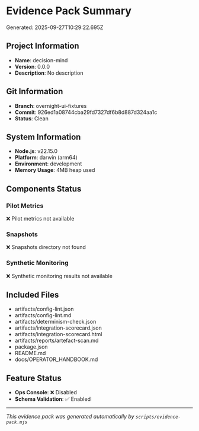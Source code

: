 # Evidence Pack Summary

Generated: 2025-09-27T10:29:22.695Z

## Project Information

- **Name**: decision-mind
- **Version**: 0.0.0
- **Description**: No description

## Git Information

- **Branch**: overnight-ui-fixtures
- **Commit**: 926ed1a08744cba29fd7327df6b8d887d324aa1c
- **Status**: Clean

## System Information

- **Node.js**: v22.15.0
- **Platform**: darwin (arm64)
- **Environment**: development
- **Memory Usage**: 4MB heap used

## Components Status

### Pilot Metrics
❌ Pilot metrics not available

### Snapshots
❌ Snapshots directory not found

### Synthetic Monitoring
❌ Synthetic monitoring results not available

## Included Files

- artifacts/config-lint.json
- artifacts/config-lint.md
- artifacts/determinism-check.json
- artifacts/integration-scorecard.json
- artifacts/integration-scorecard.html
- artifacts/reports/artefact-scan.md
- package.json
- README.md
- docs/OPERATOR_HANDBOOK.md

## Feature Status

- **Ops Console**: ❌ Disabled
- **Schema Validation**: ✅ Enabled

---

*This evidence pack was generated automatically by `scripts/evidence-pack.mjs`*
